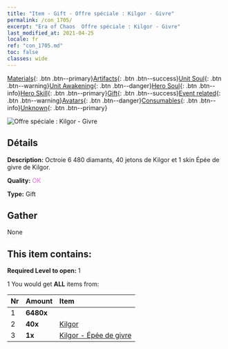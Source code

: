 ```yaml
---
title: "Item - Gift - Offre spéciale : Kilgor - Givre"
permalink: /con_1705/
excerpt: "Era of Chaos  Offre spéciale : Kilgor - Givre"
last_modified_at: 2021-04-25
locale: fr
ref: "con_1705.md"
toc: false
classes: wide
---
```

 [Materials](/ItemsFR/){: .btn .btn--primary}[Artifacts](/ItemsFR/Artifacts/){: .btn .btn--success}[Unit Soul](/ItemsFR/UnitSoul/){: .btn .btn--warning}[Unit Awakening](/ItemsFR/UnitAwakening/){: .btn .btn--danger}[Hero Soul](/ItemsFR/HeroSoul/){: .btn .btn--info}[Hero Skill](/ItemsFR/HeroSkill/){: .btn .btn--primary}[Gift](/ItemsFR/Gift/){: .btn .btn--success}[Event related](/ItemsFR/Events/){: .btn .btn--warning}[Avatars](/ItemsFR/Avatars/){: .btn .btn--danger}[Consumables](/ItemsFR/Consumables/){: .btn .btn--info}[Unknown](/ItemsFR/Unknown/){: .btn .btn--primary}

 ![Offre spéciale : Kilgor - Givre](/images/t/i_907321.png)

## Détails
 **Description:** Octroie 6 480 diamants, 40 jetons de Kilgor et 1 skin Épée de givre de Kilgor.

 **Quality:** <span style="color: #DA70D6">OK</span>

 **Type:** Gift

## Gather

  None

## This item contains:

 **Required Level to open:** 1

 1 You would get **ALL** items  from:

  | Nr | Amount |     Item    |
  |:---|:-------|:------------|
  | 1 |  **6480x** | <i class="fas fa-gem"/> |  | 
  | 2 |  **40x** | [Kilgor](/ItemsFR/her_374/) |  | 
  | 3 |  **1x** | [Kilgor - Épée de givre](/ItemsFR/con_1055/) |  | 
